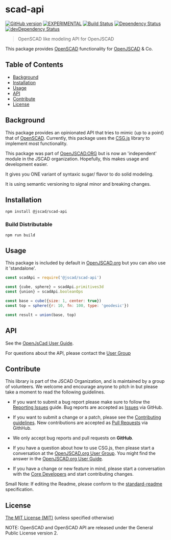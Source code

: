 # scad-api

[![GitHub version](https://badge.fury.io/gh/jscad%2Fscad-api.svg)](https://badge.fury.io/gh/jscad%2Fscad-api)
[![EXPERIMENTAL](http://badges.github.io/stability-badges/dist/stable.svg)](http://github.com/badges/stability-badges)
[![Build Status](https://travis-ci.org/jscad/scad-api.svg)](https://travis-ci.org/jscad/scad-api)
[![Dependency Status](https://david-dm.org/jscad/scad-api.svg)](https://david-dm.org/jscad/scad-api)
[![devDependency Status](https://david-dm.org/jscad/scad-api/dev-status.svg)](https://david-dm.org/jscad/scad-api#info=devDependencies)


> OpenSCAD like modeling API for OpenJSCAD

This package provides [OpenSCAD](http://www.openscad.org/) functionality for [OpenJSCAD](openjscad.org) & Co.

## Table of Contents

- [Background](#background)
- [Installation](#installation)
- [Usage](#usage)
- [API](#api)
- [Contribute](#contribute)
- [License](#license)

## Background

This package provides an opinionated API that tries to mimic (up to a point) that of [OpenSCAD](http://www.openscad.org/). Currently, this package uses the [CSG.js](https://github.com/jscad/csg.js) library to implement most functionality.

This package was part of [OpenJSCAD.ORG](https://github.com/Spiritdude/OpenJSCAD.org) but is now an 'independent' module in the JSCAD organization. Hopefully, this makes usage and development easier.

It gives you ONE variant of syntaxic sugar/ flavor to do solid modeling.

It is using semantic versioning to signal minor and breaking changes.

## Installation

```
npm install @jscad/scad-api
```

### Build Distributable

```
npm run build
```

## Usage

This package is included by default in [OpenJSCAD.org](http://openjscad.org/) but you can also use it 'standalone'.

```javascript
const scadApi = require('@jscad/scad-api')

const {cube, sphere} = scadApi.primitives3d
const {union} = scadApi.booleanOps

const base = cube({size: 1, center: true})
const top = sphere({r: 10, fn: 100, type: 'geodesic'})

const result = union(base, top)

```

## API

See the [OpenJsCad User Guide](https://en.wikibooks.org/wiki/OpenJSCAD_User_Guide).

For questions about the API, please contact the [User Group](https://plus.google.com/communities/114958480887231067224)

## Contribute

This library is part of the JSCAD Organization, and is maintained by a group of volunteers. We welcome and encourage anyone to pitch in but please take a moment to read the following guidelines.

* If you want to submit a bug report please make sure to follow the [Reporting Issues](https://github.com/jscad/scad-api/wiki/Reporting-Issues) guide. Bug reports are accepted as [Issues](https://github.com/jscad/scad-api/issues/) via GitHub.

* If you want to submit a change or a patch, please see the [Contributing guidelines](https://github.com/jscad/scad-api/blob/master/CONTRIBUTING.md). New contributions are accepted as [Pull Requests](https://github.com/jscad/scad-api/pulls/) via GithHub.

* We only accept bug reports and pull requests on **GitHub**.

* If you have a question about how to use CSG.js, then please start a conversation at the [OpenJSCAD.org User Group](https://plus.google.com/communities/114958480887231067224). You might find the answer in the [OpenJSCAD.org User Guide](https://github.com/Spiritdude/OpenJSCAD.org/wiki/User-Guide).

* If you have a change or new feature in mind, please start a conversation with the [Core Developers](https://plus.google.com/communities/114958480887231067224) and start contributing changes.

Small Note: If editing the Readme, please conform to the [standard-readme](https://github.com/RichardLitt/standard-readme) specification.


## License

[The MIT License (MIT)](https://github.com/jscad/scad-api/blob/master/LICENSE)
(unless specified otherwise)

NOTE: OpenSCAD and OpenSCAD API are released under the General Public License version 2.
